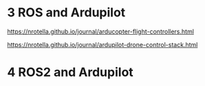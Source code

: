 # 3 ROS and Ardupilot
https://nrotella.github.io/journal/arducopter-flight-controllers.html

https://nrotella.github.io/journal/ardupilot-drone-control-stack.html


# 4 ROS2 and Ardupilot